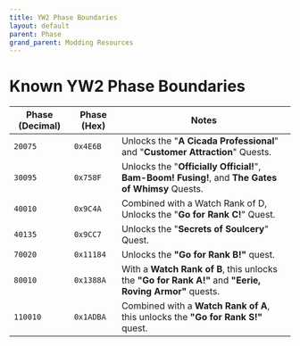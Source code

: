```yaml
---
title: YW2 Phase Boundaries
layout: default
parent: Phase
grand_parent: Modding Resources
---
```


# Known YW2 Phase Boundaries

| **Phase (Decimal)** | **Phase (Hex)** | **Notes**                                                                                                |
| ------------------- | --------------- | -------------------------------------------------------------------------------------------------------- |
| `20075`             | `0x4E6B`        | Unlocks the "**A Cicada Professional**" and "**Customer Attraction**" Quests.                            |
| `30095`             | `0x758F`        | Unlocks the "**Officially Official!**", **Bam-Boom! Fusing!**, and **The Gates of Whimsy** Quests.       |
| `40010`             | `0x9C4A`        | Combined with a Watch Rank of D, Unlocks the "**Go for Rank C!**" Quest.                                 |
| `40135`             | `0x9CC7`        | Unlocks the "**Secrets of Soulcery**" Quest.                                                             |
| `70020`             | `0x11184`       | Unlocks the **"Go for Rank B!"** quest.                                                                  |
| `80010`             | `0x1388A`       | With a **Watch Rank of B**, this unlocks the **"Go for Rank A!"** and **"Eerie, Roving Armor"** quests.  |
| `110010`            | `0x1ADBA`       | Combined with a **Watch Rank of A**, this unlocks the **"Go for Rank S!"** quest.                        |

